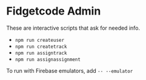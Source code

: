 # Fidgetcode Admin

These are interactive scripts that ask for needed info.

- `npm run createuser`
- `npm run createtrack`
- `npm run assigntrack`
- `npm run assignassignment`

To run with Firebase emulators, add `-- --emulator`
